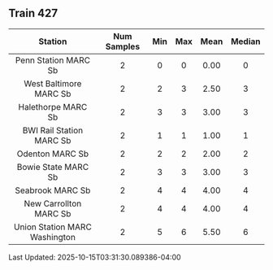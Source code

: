 ## Train 427

| Station | Num Samples | Min | Max | Mean | Median |
| :-----: | :---------: | :-: | :-: | :--: | :----: |
| Penn Station MARC Sb | 2 | 0 | 0 | 0.00 | 0 |
| West Baltimore MARC Sb | 2 | 2 | 3 | 2.50 | 3 |
| Halethorpe MARC Sb | 2 | 3 | 3 | 3.00 | 3 |
| BWI Rail Station MARC Sb | 2 | 1 | 1 | 1.00 | 1 |
| Odenton MARC Sb | 2 | 2 | 2 | 2.00 | 2 |
| Bowie State MARC Sb | 2 | 3 | 3 | 3.00 | 3 |
| Seabrook MARC Sb | 2 | 4 | 4 | 4.00 | 4 |
| New Carrollton MARC Sb | 2 | 4 | 4 | 4.00 | 4 |
| Union Station MARC Washington | 2 | 5 | 6 | 5.50 | 6 |


Last Updated: 2025-10-15T03:31:30.089386-04:00